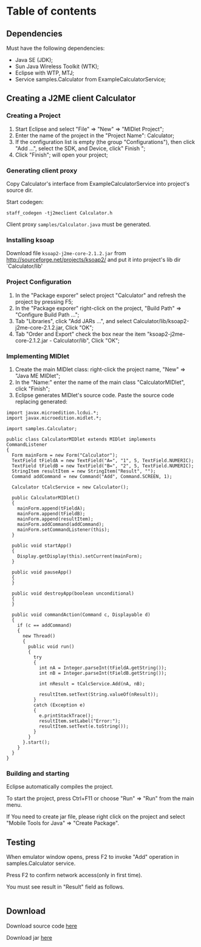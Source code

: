<h1>Table of contents</h1>


## Dependencies ##
Must have the following dependencies:
  * Java SE (JDK);
  * Sun Java Wireless Toolkit (WTK);
  * Eclipse with WTP, MTJ;
  * Service samples.Calculator from ExampleCalculatorService;

## Creating a J2ME client Calculator ##
### Creating a Project ###
  1. Start Eclipse and select "File" => "New" => "MIDlet Project";
  1. Enter the name of the project in the "Project Name": Calculator;
  1. If the configuration list is empty (the group "Configurations"), then click "Add ...", select the SDK, and Device, click" Finish ";
  1. Click "Finish"; will open your project;

### Generating client proxy ###
Copy Calculator's interface from ExampleCalculatorService into project's source dir.

Start codegen:
```
staff_codegen -tj2meclient Calculator.h
```

Client proxy `samples/Calculator.java` must be generated.

### Installing ksoap ###
Download file `ksoap2-j2me-core-2.1.2.jar` from http://sourceforge.net/projects/ksoap2/ and put it into project's lib dir `Calculator/lib'

### Project Configuration ###
  1. In the "Package exporer" select project "Calculator" and refresh the project by pressing F5;
  1. In the "Package exporer" right-click on the project, "Build Path" => "Configure Build Path ...";
  1. Tab "Libraries", click "Add JARs ...", and select Calculator/lib/ksoap2-j2me-core-2.1.2.jar, Click "OK";
  1. Tab "Order and Export" check the box near the item "ksoap2-j2me-core-2.1.2.jar - Calculator/lib", Click "OK";

### Implementing MIDlet ###
  1. Create the main MIDlet class: right-click the project name, "New" => "Java ME MIDlet";
  1. In the "Name:" enter the name of the main class "CalculatorMIDlet", click "Finish";
  1. Eclipse generates MIDlet's source code. Paste the source code replacing generated:
```
import javax.microedition.lcdui.*;
import javax.microedition.midlet.*;

import samples.Calculator;

public class CalculatorMIDlet extends MIDlet implements CommandListener
{
  Form mainForm = new Form("Calculator");
  TextField tFieldA = new TextField("A=", "1", 5, TextField.NUMERIC);
  TextField tFieldB = new TextField("B=", "2", 5, TextField.NUMERIC);
  StringItem resultItem = new StringItem("Result", "");
  Command addCommand = new Command("Add", Command.SCREEN, 1);

  Calculator tCalcService = new Calculator();

  public CalculatorMIDlet()
  {
    mainForm.append(tFieldA);
    mainForm.append(tFieldB);
    mainForm.append(resultItem);
    mainForm.addCommand(addCommand);
    mainForm.setCommandListener(this);
  }

  public void startApp()
  {
    Display.getDisplay(this).setCurrent(mainForm);
  }

  public void pauseApp()
  {
  }

  public void destroyApp(boolean unconditional)
  {
  }

  public void commandAction(Command c, Displayable d)
  {
    if (c == addCommand)
    {
      new Thread()
      {
        public void run()
        {
          try
          {
            int nA = Integer.parseInt(tFieldA.getString());
            int nB = Integer.parseInt(tFieldB.getString());

            int nResult = tCalcService.Add(nA, nB);

            resultItem.setText(String.valueOf(nResult));
          }
          catch (Exception e)
          {
            e.printStackTrace();
            resultItem.setLabel("Error:");
            resultItem.setText(e.toString());
          }
        }
      }.start();
    }
  }
}
```


### Building and starting ###
Eclipse automatically compiles the project.

To start the project, press Ctrl+F11 or choose "Run" => "Run" from the main menu.

If You need to create jar file, please right click on the project and select "Mobile Tools for Java" => "Create Package".

## Testing ##
When emulator window opens, press F2 to invoke "Add" operation in samples.Calculator service.

Press F2 to confirm network access(only in first time).

You must see result in "Result" field as follows.

![![](http://staff.googlecode.com/svn/wiki/img/j2me-calculator.png)](http://staff.googlecode.com/svn/wiki/img/j2me-calculator.png)

## Download ##

Download source code [here](http://code.google.com/p/staff/downloads/detail?name=samples.Calculator-j2me-src.7z)

Download jar [here](http://code.google.com/p/staff/downloads/detail?name=samples.Calculator-j2me-jar.7z)
